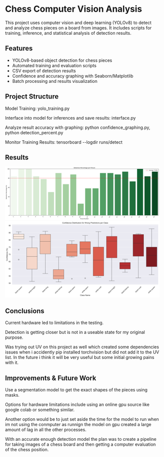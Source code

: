 # Chess Computer Vision Analysis

This project uses computer vision and deep learning (YOLOv8) to detect and analyze chess pieces on a board from images. It includes scripts for training, inference, and statistical analysis of detection results.

## Features

- YOLOv8-based object detection for chess pieces
- Automated training and evaluation scripts
- CSV export of detection results
- Confidence and accuracy graphing with Seaborn/Matplotlib
- Batch processing and results visualization

## Project Structure
Model Training: yolo_training.py

Interface into model for inferences and save results: interface.py

Analyze result accuracy with graphing: python confidence_graphing.py, python detection_percent.py

Monitor Training Results: tensorboard --logdir runs/detect

## Results
![detection percentage](my_inference_outputs\fine_tuning_20250603\threshold_0.5\graphs\fine_tuning_detection_percentage_barplot.png)
![confidence boxplot](my_inference_outputs\fine_tuning_20250603\threshold_0.5\graphs\wrong_confidence_boxplot.png)



## Conclusions
Current hardware led to limitations in the testing. 

Detection is getting closer but is not in a useable state for my original purpose.

Was trying out UV on this project as well which created some dependencies issues when i accidently pip installed torchvision but did not add it to the UV list. 
In the future i think it will be very useful but some initial growing pains with it.


## Improvements & Future Work

Use a segmentation model to get the exact shapes of the pieces using masks.

Options for hardware limitations include using an online gpu source like google colab or something similar.

Another option would be to just set aside the time for the model to run when im not using the conmputer as runnign the model on gpu created a large amount of lag in all the other processes.



With an accurate enough detection model the plan was to create a pipeline for taking images of a chess board and then getting a computer evaluation of the chess position.